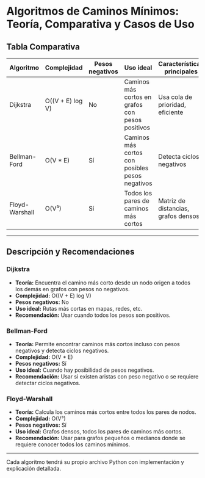 # Algoritmos de Caminos Mínimos: Teoría, Comparativa y Casos de Uso

## Tabla Comparativa

| Algoritmo      | Complejidad         | Pesos negativos | Uso ideal                                 | Características principales |
|----------------|---------------------|-----------------|--------------------------------------------|----------------------------|
| Dijkstra       | O((V + E) log V)    | No              | Caminos más cortos en grafos con pesos positivos | Usa cola de prioridad, eficiente |
| Bellman-Ford   | O(V * E)            | Sí              | Caminos más cortos con posibles pesos negativos | Detecta ciclos negativos |
| Floyd-Warshall | O(V³)               | Sí              | Todos los pares de caminos más cortos           | Matriz de distancias, grafos densos |

---

## Descripción y Recomendaciones

### Dijkstra
- **Teoría:** Encuentra el camino más corto desde un nodo origen a todos los demás en grafos con pesos no negativos.
- **Complejidad:** O((V + E) log V)
- **Pesos negativos:** No
- **Uso ideal:** Rutas más cortas en mapas, redes, etc.
- **Recomendación:** Usar cuando todos los pesos son positivos.

### Bellman-Ford
- **Teoría:** Permite encontrar caminos más cortos incluso con pesos negativos y detecta ciclos negativos.
- **Complejidad:** O(V * E)
- **Pesos negativos:** Sí
- **Uso ideal:** Cuando hay posibilidad de pesos negativos.
- **Recomendación:** Usar si existen aristas con peso negativo o se requiere detectar ciclos negativos.

### Floyd-Warshall
- **Teoría:** Calcula los caminos más cortos entre todos los pares de nodos.
- **Complejidad:** O(V³)
- **Pesos negativos:** Sí
- **Uso ideal:** Grafos densos, todos los pares de caminos más cortos.
- **Recomendación:** Usar para grafos pequeños o medianos donde se requiere conocer todos los caminos mínimos.

---

Cada algoritmo tendrá su propio archivo Python con implementación y explicación detallada.
